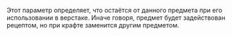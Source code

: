 Этот параметр определяет, что остаётся от данного предмета при его использовании в верстаке. Иначе говоря, предмет будет
задействован рецептом, но при крафте заменится другим предметом.